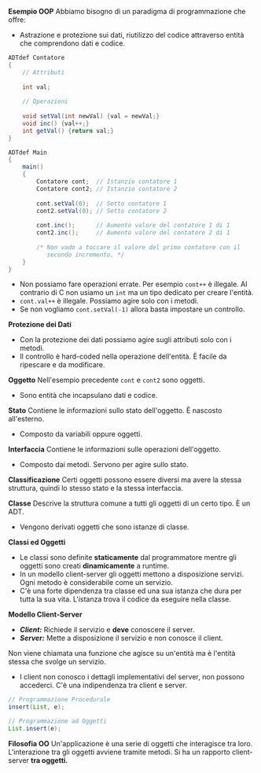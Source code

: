 **Esempio OOP**
Abbiamo bisogno di un paradigma di programmazione che offre:
- Astrazione e protezione sui dati, riutilizzo del codice attraverso entità che comprendono dati e codice.

``` Java
ADTdef Contatore
{
	// Attributi
	
	int val;
	
	// Operazioni
	
	void setVal(int newVal) {val = newVal;}
	void inc() {val++;}
	int getVal() {return val;}
}
```

``` Java
ADTdef Main
{
	main()
	{
		Contatore cont;  // Istanzio contatore 1
		Contatore cont2; // Istanzio contatore 2
		
		cont.setVal(0);  // Setto contatore 1
		cont2.setVal(0); // Setto contatore 2
		
		cont.inc();      // Aumento valore del contatore 1 di 1
		cont2.inc();     // Aumento valore del contatore 2 di 1
		
		/* Non vado a toccare il valore del primo contatore con il
		   secondo incremento. */
	}
}
```

- Non possiamo fare operazioni errate. Per esempio `cont++` è illegale. Al contrario di C non usiamo un `int` ma un tipo dedicato per creare l'entità.
- `cont.val++` è illegale. Possiamo agire solo con i metodi.
- Se non vogliamo `cont.setVal(-1)` allora basta impostare un controllo.

**Protezione dei Dati**
- Con la protezione dei dati possiamo agire sugli attributi solo con i metodi.
- Il controllo è hard-coded nella operazione dell'entità. È facile da ripescare e da modificare.

**Oggetto**
Nell'esempio precedente `cont` e `cont2` sono oggetti.
- Sono entità che incapsulano dati e codice.

**Stato**
Contiene le informazioni sullo stato dell'oggetto. È nascosto all'esterno.
- Composto da variabili oppure oggetti.

**Interfaccia**
Contiene le informazioni sulle operazioni dell'oggetto.
- Composto dai metodi. Servono per agire sullo stato.

**Classificazione**
Certi oggetti possono essere diversi ma avere la stessa struttura, quindi lo stesso stato e la stessa interfaccia.

**Classe**
Descrive la struttura comune a tutti gli oggetti di un certo tipo. È un ADT.
- Vengono derivati oggetti che sono istanze di classe.

**Classi ed Oggetti**
- Le classi sono definite **staticamente** dal programmatore mentre gli oggetti sono creati **dinamicamente** a runtime.
- In un modello client-server gli oggetti mettono a disposizione servizi. Ogni metodo è considerabile come un servizio.
- C'è una forte dipendenza tra classe ed una sua istanza che dura per tutta la sua vita. L'istanza trova il codice da eseguire nella classe.

**Modello Client-Server**
- ***Client:*** Richiede il servizio e **deve** conoscere il server.
- ***Server:*** Mette a disposizione il servizio e non conosce il client.

Non viene chiamata una funzione che agisce su un'entità ma è l'entità stessa che svolge un servizio.
- I client non conosco i dettagli implementativi del server, non possono accederci. C'è una indipendenza tra client e server.

``` Java
// Programmazione Procedurale
insert(List, e);

// Programmazione ad Oggetti
List.insert(e);
```

**Filosofia OO**
Un'applicazione è una serie di oggetti che interagisce tra loro. L'interazione tra gli oggetti avviene tramite metodi. Si ha un rapporto client-server **tra oggetti.**
